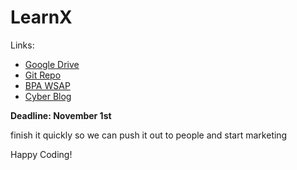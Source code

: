 # LearnX

Links:
- [Google Drive](https://drive.google.com/drive/u/1/folders/1WwJcx9ag_rtgRZKNNe-nNGaoFnEQlHTH)
- [Git Repo](https://github.com/jeffsummer08/LearnX)
- [BPA WSAP](https://members.bpa.org/?mdocs-file=37104#page63)
- [Cyber Blog](https://www.cyber-society.tech) <!-- In the future, we might want to integrate this with the website -->

**Deadline: November 1st**

finish it quickly so we can push it out to people and start marketing

Happy Coding!
